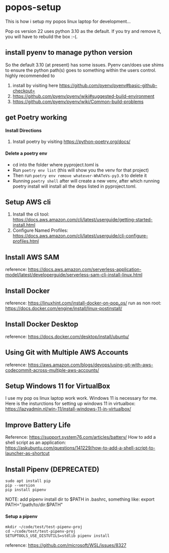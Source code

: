 # popos-setup

This is how i setup my popos linux laptop for development...

Pop os version 22 uses python 3.10 as the default. If you try and remove it, you will have to rebuild the box :-(.

## install pyenv to manage python version
So the default 3.10 (at present) has some issues.  Pyenv can/does use shims to ensure the python path(s) goes to something within the users control. highly recommended to 
1. install by visiting here https://github.com/pyenv/pyenv#basic-github-checkout=
2. https://github.com/pyenv/pyenv/wiki#suggested-build-environment
3. https://github.com/pyenv/pyenv/wiki/Common-build-problems

## get Poetry working

#### Install Directions
1. Install poetry by visiting https://python-poetry.org/docs/


#### Delete a poetry env
- cd into the folder where pyproject.toml is
- Run ```poetry env list``` (this will show you the venv for that project)
- Then run ```poetry env remove whatever-WhATeVs-py3.9``` to delete it
- Running ```poetry shell``` after will create a new venv, after which running poetry install will install all the deps listed in pyproject.toml.


## Setup AWS cli

1. Install the cli tool: https://docs.aws.amazon.com/cli/latest/userguide/getting-started-install.html
2. Configure Named Profiles: https://docs.aws.amazon.com/cli/latest/userguide/cli-configure-profiles.html

## Install AWS SAM

reference: https://docs.aws.amazon.com/serverless-application-model/latest/developerguide/serverless-sam-cli-install-linux.html

## Install Docker

reference: https://linuxhint.com/install-docker-on-pop_os/
run as non root: https://docs.docker.com/engine/install/linux-postinstall/

## Install Docker Desktop

reference: https://docs.docker.com/desktop/install/ubuntu/

## Using Git with Multiple AWS Accounts

reference: https://aws.amazon.com/blogs/devops/using-git-with-aws-codecommit-across-multiple-aws-accounts/

## Setup Windows 11 for VirtualBox

I use my pop os linux laptop work work. Windows 11 is necessary for me.  Here is the insturctions for setting up windows 11 in virtualbox: https://lazyadmin.nl/win-11/install-windows-11-in-virtualbox/

## Improve Battery Life

Reference: https://support.system76.com/articles/battery/
How to add a shell script as an application: https://askubuntu.com/questions/141229/how-to-add-a-shell-script-to-launcher-as-shortcut


## Install Pipenv (DEPRECATED)

```
sudo apt install pip
pip --version
pip install pipenv
```
NOTE: add pipenv install dir to $PATH in .bashrc, something like: export PATH="/path/to/dir:$PATH"

#### Setup a pipenv
```
mkdir ~/code/test/test-pipenv-proj
cd ~/code/test/test-pipenv-proj
SETUPTOOLS_USE_DISTUTILS=stdlib pipenv install
```
reference: https://github.com/microsoft/WSL/issues/8327
